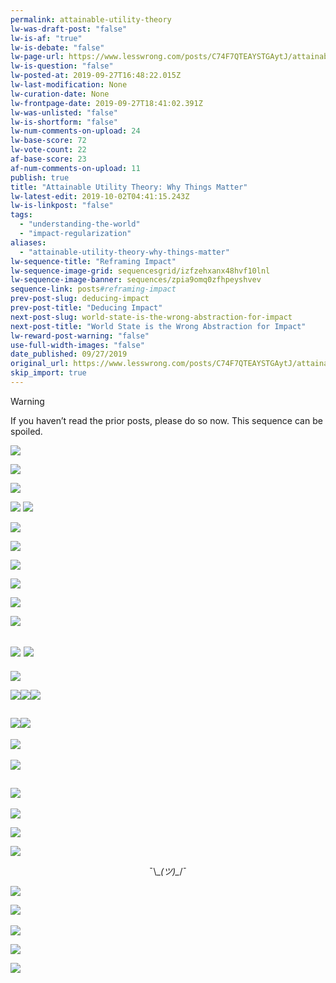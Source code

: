 ```yaml
---
permalink: attainable-utility-theory
lw-was-draft-post: "false"
lw-is-af: "true"
lw-is-debate: "false"
lw-page-url: https://www.lesswrong.com/posts/C74F7QTEAYSTGAytJ/attainable-utility-theory-why-things-matter
lw-is-question: "false"
lw-posted-at: 2019-09-27T16:48:22.015Z
lw-last-modification: None
lw-curation-date: None
lw-frontpage-date: 2019-09-27T18:41:02.391Z
lw-was-unlisted: "false"
lw-is-shortform: "false"
lw-num-comments-on-upload: 24
lw-base-score: 72
lw-vote-count: 22
af-base-score: 23
af-num-comments-on-upload: 11
publish: true
title: "Attainable Utility Theory: Why Things Matter"
lw-latest-edit: 2019-10-02T04:41:15.243Z
lw-is-linkpost: "false"
tags: 
  - "understanding-the-world"
  - "impact-regularization"
aliases: 
  - "attainable-utility-theory-why-things-matter"
lw-sequence-title: "Reframing Impact"
lw-sequence-image-grid: sequencesgrid/izfzehxanx48hvf10lnl
lw-sequence-image-banner: sequences/zpia9omq0zfhpeyshvev
sequence-link: posts#reframing-impact
prev-post-slug: deducing-impact
prev-post-title: "Deducing Impact"
next-post-slug: world-state-is-the-wrong-abstraction-for-impact
next-post-title: "World State is the Wrong Abstraction for Impact"
lw-reward-post-warning: "false"
use-full-width-images: "false"
date_published: 09/27/2019
original_url: https://www.lesswrong.com/posts/C74F7QTEAYSTGAytJ/attainable-utility-theory-why-things-matter
skip_import: true
---
```

> [!warning]
> If you haven’t read the prior posts, please do so now. This sequence can be spoiled.

![](/static/images/posts/8sVtTT3.avif )

![](/static/images/posts/KOgtb77.avif)

![](https://i.imgur.com/M5Ad0y3.png)

![](/static/images/posts/n0YpPTs.avif ) ![](/static/images/posts/7qhXiqy.avif )

![](/static/images/posts/wPCFMZS.avif)

![](/static/images/posts/Bsftgge.avif)

![](/static/images/posts/lN63MSs.avif)

![](/static/images/posts/8i3EpOJ.avif)

![](/static/images/posts/LaaWktm.avif )

![](https://i.imgur.com/HSnZ04N.png)

## ![](/static/images/posts/NM4aDfl.avif ) ![](/static/images/posts/WNk1BrR.avif )

![](https://i.imgur.com/I0yeEVZ.png)

![](/static/images/posts/XZb4N1l.avif)![](/static/images/posts/nc1vTVX.avif)![](https://i.imgur.com/UBO9YKH.png)

## ![](/static/images/posts/RSoj9Cz.avif)![](https://i.imgur.com/O0BqpNx.png)

[​](​![]\(https://i.imgur.com/AecZKTq.png)![](https://i.imgur.com/AecZKTq.png)

![](/static/images/posts/RzasnHy.avif)

## ![](/static/images/posts/VGA7zYH.avif)

![](/static/images/posts/oojPFBI.avif )

![](/static/images/posts/kbjOPEG.avif )

![](/static/images/posts/kr6sUam.avif )

<span class="h2" style="display:block; text-align: center"> ¯\\\__(ツ)\__/¯</span>

![](/static/images/posts/PWJmONq.avif)

[​](​![]\(/static/images/posts/gtgIF77.avif)![](/static/images/posts/gtgIF77.avif)

![](https://i.imgur.com/hqEX2r1.png )

![](/static/images/posts/yaWfaOv.avif )

![](https://i.imgur.com/FuBQCP0.png)